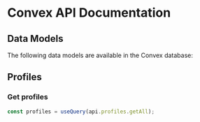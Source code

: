 # Convex API Documentation

## Data Models

The following data models are available in the Convex database:

## Profiles

### Get profiles

```javascript
const profiles = useQuery(api.profiles.getAll);
```